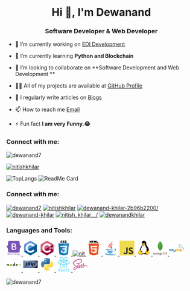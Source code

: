 <h1 align="center">Hi 👋, I'm Dewanand</h1>
<h3 align="center">Software Developer & Web Developer</h3>

- 🔭 I’m currently working on [EDI Development ](https://www.ibm.com/topics/edi-electronic-data-interchange)

- 🌱 I’m currently learning **Python and Blockchain**

- 👯 I’m looking to collaborate on **Software Development and Web Development **

- 👨‍💻 All of my projects are available at [GitHub Profile](https://github.com/Dewanand7)

- 📝 I regularly write articles on [Blogs](https://www.devkhilar.online/)

- 📫 How to reach me <a href="mailto:webmaster@example.com">Email</a>

- ⚡ Fun fact **I am very Funny.😂**

<h3 align="left">Connect with me:</h3>
<p align="left">
</p>

<!---
Dewanand7/Dewanand7 is a ✨ special ✨ repository because its `README.md` (this file) appears on your GitHub profile.
You can click the Preview link to take a look at your changes.
--->

<p align="left"> <img src="https://komarev.com/ghpvc/?username=dewanand7&label=Profile%20views&color=0e75b6&style=flat"
        alt="dewanand7" /> </p>

<p align="left"> <a href="https://twitter.com/nitishkhilar" target="blank"><img
            src="https://img.shields.io/twitter/follow/nitishkhilar?logo=twitter&style=for-the-badge"
            alt="nitishkhilar" /></a> </p>


![TopLangs](https://github-readme-stats.vercel.app/api/top-langs/?username=Dewanand7&layout=compact&theme=dark&show_icons=true)
![ReadMe Card](https://github-readme-stats.vercel.app/api?username=Dewanand7&show_icons=true&theme=radical)

<h3 align="left">Connect with me:</h3>
<p align="left">
    <a href="https://codepen.io/dewanand7" target="blank"><img align="center"
            src="https://raw.githubusercontent.com/rahuldkjain/github-profile-readme-generator/master/src/images/icons/Social/codepen.svg"
            alt="dewanand7" height="30" width="40" /></a>
    <a href="https://twitter.com/nitishkhilar" target="blank"><img align="center"
            src="https://raw.githubusercontent.com/rahuldkjain/github-profile-readme-generator/master/src/images/icons/Social/twitter.svg"
            alt="nitishkhilar" height="30" width="40" /></a>
    <a href="https://linkedin.com/in/dewanand-khilar-2b96b2200/" target="blank"><img align="center"
            src="https://raw.githubusercontent.com/rahuldkjain/github-profile-readme-generator/master/src/images/icons/Social/linked-in-alt.svg"
            alt="dewanand-khilar-2b96b2200/" height="30" width="40" /></a>
    <a href="https://stackoverflow.com/users/dewanand-khilar" target="blank"><img align="center"
            src="https://raw.githubusercontent.com/rahuldkjain/github-profile-readme-generator/master/src/images/icons/Social/stack-overflow.svg"
            alt="dewanand-khilar" height="30" width="40" /></a>
    <a href="https://instagram.com/nitish_khilar__/" target="blank"><img align="center"
            src="https://raw.githubusercontent.com/rahuldkjain/github-profile-readme-generator/master/src/images/icons/Social/instagram.svg"
            alt="nitish_khilar__/" height="30" width="40" /></a>
    <a href="https://www.hackerrank.com/dewanandkhilar" target="blank"><img align="center"
            src="https://raw.githubusercontent.com/rahuldkjain/github-profile-readme-generator/master/src/images/icons/Social/hackerrank.svg"
            alt="dewanandkhilar" height="30" width="40" /></a>
</p>

<h3 align="left">Languages and Tools:</h3>
<p align="left">
    </a> <a href="https://getbootstrap.com" target="_blank" rel="noreferrer"> <img
            src="https://raw.githubusercontent.com/devicons/devicon/master/icons/bootstrap/bootstrap-plain-wordmark.svg"
            alt="bootstrap" width="40" height="40" /> </a> <a href="https://www.cprogramming.com/" target="_blank"
        rel="noreferrer"> <img src="https://raw.githubusercontent.com/devicons/devicon/master/icons/c/c-original.svg"
            alt="c" width="40" height="40" /> </a> <a href="https://www.w3schools.com/cpp/" target="_blank"
        rel="noreferrer"> <img
            src="https://raw.githubusercontent.com/devicons/devicon/master/icons/cplusplus/cplusplus-original.svg"
            alt="cplusplus" width="40" height="40" /> </a> <a href="https://www.w3schools.com/css/" target="_blank"
        rel="noreferrer"> <img
            src="https://raw.githubusercontent.com/devicons/devicon/master/icons/css3/css3-original-wordmark.svg"
            alt="css3" width="40" height="40" /> </a> <a href="https://git-scm.com/" target="_blank" rel="noreferrer">
        <img src="https://www.vectorlogo.zone/logos/git-scm/git-scm-icon.svg" alt="git" width="40" height="40" /> </a>
    <a href="https://www.w3.org/html/" target="_blank" rel="noreferrer"> <img
            src="https://raw.githubusercontent.com/devicons/devicon/master/icons/html5/html5-original-wordmark.svg"
            alt="html5" width="40" height="40" /> </a> <a href="https://www.java.com" target="_blank" rel="noreferrer">
        <img src="https://raw.githubusercontent.com/devicons/devicon/master/icons/java/java-original.svg" alt="java"
            width="40" height="40" /> </a> <a href="https://developer.mozilla.org/en-US/docs/Web/JavaScript"
        target="_blank" rel="noreferrer"> <img
            src="https://raw.githubusercontent.com/devicons/devicon/master/icons/javascript/javascript-original.svg"
            alt="javascript" width="40" height="40" /> </a> <a href="https://www.linux.org/" target="_blank"
        rel="noreferrer"> <img
            src="https://raw.githubusercontent.com/devicons/devicon/master/icons/linux/linux-original.svg" alt="linux"
            width="40" height="40" /> </a> <a href="https://www.mongodb.com/" target="_blank" rel="noreferrer"> <img
            src="https://raw.githubusercontent.com/devicons/devicon/master/icons/mongodb/mongodb-original-wordmark.svg"
            alt="mongodb" width="40" height="40" /> </a> <a href="https://www.mysql.com/" target="_blank"
        rel="noreferrer"> <img
            src="https://raw.githubusercontent.com/devicons/devicon/master/icons/mysql/mysql-original-wordmark.svg"
            alt="mysql" width="40" height="40" /> </a> <a href="https://nodejs.org" target="_blank" rel="noreferrer">
        <img src="https://raw.githubusercontent.com/devicons/devicon/master/icons/nodejs/nodejs-original-wordmark.svg"
            alt="nodejs" width="40" height="40" /> </a> <a href="https://www.php.net" target="_blank" rel="noreferrer">
        <img src="https://raw.githubusercontent.com/devicons/devicon/master/icons/php/php-original.svg" alt="php"
            width="40" height="40" /> </a> <a href="https://www.python.org" target="_blank" rel="noreferrer"> <img
            src="https://raw.githubusercontent.com/devicons/devicon/master/icons/python/python-original.svg"
            alt="python" width="40" height="40" /> </a> <a href="https://reactjs.org/" target="_blank" rel="noreferrer">
        <img src="https://raw.githubusercontent.com/devicons/devicon/master/icons/react/react-original-wordmark.svg"
            alt="react" width="40" height="40" /> </a> <a href="https://sass-lang.com" target="_blank" rel="noreferrer">
        <img src="https://raw.githubusercontent.com/devicons/devicon/master/icons/sass/sass-original.svg" alt="sass"
            width="40" height="40" /> </a> </p>


<p><img align="center"
        src="https://github-readme-streak-stats.herokuapp.com/?user=dewanand7&layout=compact&theme=dark&show_icons=true"
        alt="dewanand7" /></p>
